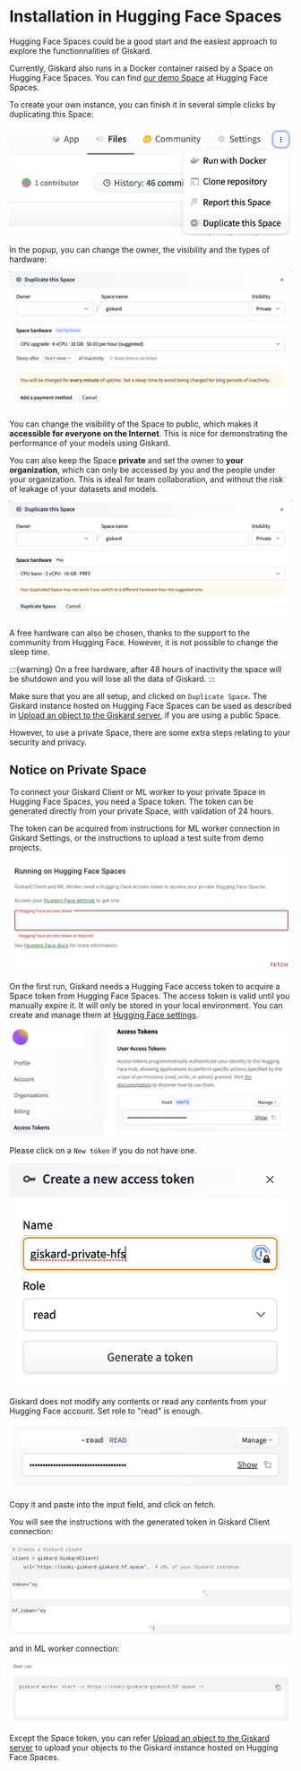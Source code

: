 # Installation in Hugging Face Spaces

Hugging Face Spaces could be a good start and the easiest approach to explore the functionnalities of Giskard.

Currently, Giskard also runs in a Docker container raised by a Space on Hugging Face Spaces. You can find [our demo Space](https://huggingface.co/spaces/giskardai/giskard) at Hugging Face Spaces.

To create your own instance, you can finish it in several simple clicks by duplicating this Space:

![Duplicate demo Space from Giskard](../../../assets/integrations/hfs/duplicate_this_space.png)

In the popup, you can change the owner, the visibility and the types of hardware:

![Space Duplication popup](../../../assets/integrations/hfs/paid_tier.png)

You can change the visibility of the Space to public, which makes it **accessible for everyone on the Internet**. This is nice for demonstrating the performance of your models using Giskard.

You can also keep the Space **private** and set the owner to **your organization**, which can only be accessed by you and the people under your organization. This is ideal for team collaboration, and without the risk of leakage of your datasets and models.

![Free tier Space](../../../assets/integrations/hfs/free_tier.png)

A free hardware can also be chosen, thanks to the support to the community from Hugging Face. However, it is not possible to change the sleep time.

:::{warning}
On a free hardware, after 48 hours of inactivity the space will be shutdown and you will lose all the data of Giskard.
:::

Make sure that you are all setup, and clicked on `Duplicate Space`. The Giskard instance hosted on Hugging Face Spaces can be used as described in [Upload an object to the Giskard server](../../../guides/upload/index.md), if you are using a public Space.

However, to use a private Space, there are some extra steps relating to your security and privacy.

## Notice on Private Space

To connect your Giskard Client or ML worker to your private Space in Hugging Face Spaces, you need a Space token. The token can be generated directly from your private Space, with validation of 24 hours.

The token can be acquired from instructions for ML worker connection in Giskard Settings, or the instructions to upload a test suite from demo projects.

![Input Hugging Face access token](../../../assets/integrations/hfs/input_hf_access_token.png)

On the first run, Giskard needs a Hugging Face access token to acquire a Space token from Hugging Face Spaces. The access token is valid until you manually expire it. It will only be stored in your local environment. You can create and manage them at [Hugging Face settings](https://huggingface.co/settings/tokens).

![Hugging Face settings and access token](../../../assets/integrations/hfs/where_to_create_access_token.png)

Please click on a `New token` if you do not have one.

![Generate Hugging Face access token](../../../assets/integrations/hfs/generate_token.png)

Giskard does not modify any contents or read any contents from your Hugging Face account. Set role to "read" is enough.

![Copy Hugging Face access token](../../../assets/integrations/hfs/copy_token.png)

Copy it and paste into the input field, and click on fetch.

You will see the instructions with the generated token in Giskard Client connection:

![Giskard Client instruction](../../../assets/integrations/hfs/giskard_client.png)

and in ML worker connection:

![ML Worker instruction](../../../assets/integrations/hfs/mlworker.png)

Except the Space token, you can refer [Upload an object to the Giskard server](../../../guides/upload/index.md) to upload your objects to the Giskard instance hosted on Hugging Face Spaces.
